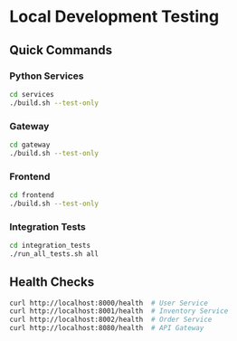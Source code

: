 # Local Development Testing

## Quick Commands

### Python Services
```bash
cd services
./build.sh --test-only
```

### Gateway
```bash
cd gateway
./build.sh --test-only
```

### Frontend
```bash
cd frontend
./build.sh --test-only
```

### Integration Tests
```bash
cd integration_tests
./run_all_tests.sh all
```

## Health Checks
```bash
curl http://localhost:8000/health  # User Service
curl http://localhost:8001/health  # Inventory Service
curl http://localhost:8002/health  # Order Service
curl http://localhost:8080/health  # API Gateway
```
